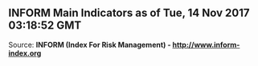 ## INFORM Main Indicators as of Tue, 14 Nov 2017 03:18:52 GMT

Source: **INFORM (Index For Risk Management) - http://www.inform-index.org**